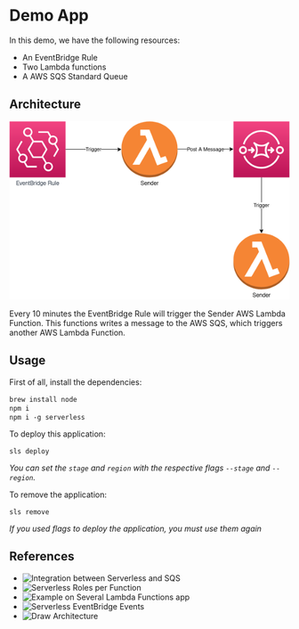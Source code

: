 # Demo App

In this demo, we have the following resources:

- An EventBridge Rule
- Two Lambda functions
- A AWS SQS Standard Queue

## Architecture

![](docs/architecture.png)

Every 10 minutes the EventBridge Rule will trigger the Sender AWS Lambda Function. This functions writes a message to the AWS SQS, which triggers another AWS Lambda Function.

## Usage

First of all, install the dependencies:

```
brew install node
npm i
npm i -g serverless
```

To deploy this application:

```
sls deploy
```

_You can set the `stage` and `region` with the respective flags `--stage` and `--region`._

To remove the application:

```
sls remove
```

_If you used flags to deploy the application, you must use them again_

## References

- ![Integration between Serverless and SQS](https://www.serverless.com/blog/aws-lambda-sqs-serverless-integration)
- ![Serverless Roles per Function](https://www.serverless.com/plugins/serverless-iam-roles-per-function)
- ![Example on Several Lambda Functions app](https://github.com/sbstjn/sqs-worker-serverless)
- ![Serverless EventBridge Events](https://www.serverless.com/framework/docs/providers/aws/events/event-bridge/)
- ![Draw Architecture](https://aws.amazon.com/architecture/icons/)
